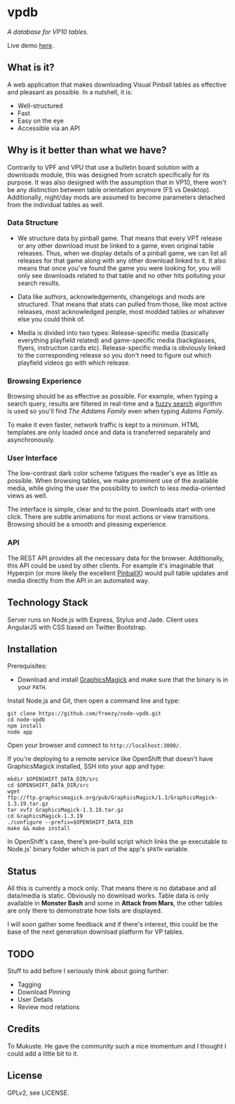 # vpdb
*A database for VP10 tables.*

Live demo [here](http://vpdb.ch/).

## What is it?
A web application that makes downloading Visual Pinball tables as effective and pleasant as possible.
In a nutshell, it is:

* Well-structured
* Fast
* Easy on the eye
* Accessible via an API

## Why is it better than what we have?

Contrarily to VPF and VPU that use a bulletin board solution with a downloads module, this was designed from scratch
specifically for its purpose. It was also designed with the assumption that in VP10, there won't be any distinction
between table orientation anymore (FS vs Desktop). Additionally, night/day mods are assumed to become parameters
detached from the individual tables as well.

### Data Structure

* We structure data by pinball game. That means that every VPT release or any other download must be linked to a game,
even original table releases. Thus, when we display details of a pinball game, we can list all releases for that game
along with any other download linked to it.
It also means that once you've found the game you were looking for, you will only see downloads related to that table
and no other hits polluting your search results.

* Data like authors, acknowledgements, changelogs and mods are structured. That means that stats can pulled from those,
like most active releases, most acknowledged people, most modded tables or whatever else you could think of.

* Media is divided into two types: Release-specific media (basically everything playfield related) and game-specific
media (backglasses, flyers, instruction cards etc). Release-specific media is obviously linked to the corresponding
release so you don't need to figure out which playfield videos go with which release.

### Browsing Experience

Browsing should be as effective as possible. For example, when typing a search query, results are filtered in real-time
and a [fuzzy search](http://en.wikipedia.org/wiki/Approximate_string_matching) algorithm is used so you'll find
*The Addams Family* even when typing *Adams Family*.

To make it even faster, network traffic is kept to a minimum. HTML templates are only loaded once and data is transferred
separately and asynchronously.

### User Interface

The low-contrast dark color scheme fatigues the reader's eye as little as possible. When browsing tables, we make
prominent use of the available media, while giving the user the possibility to switch to less media-oriented views as
well.

The interface is simple, clear and to the point. Downloads start with one click. There are subtle animations for most
actions or view transitions. Browsing should be a smooth and pleasing experience.

### API

The REST API provides all the necessary data for the browser. Additionally, this API could be used by other clients. For
example it's imaginable that Hyperpin (or more likely the excellent [PinballX](http://www.pinballx.net/)) would pull
table updates and media directly from the API in an automated way.

## Technology Stack

Server runs on Node.js with Express, Stylus and Jade. Client uses AngularJS with CSS based on Twitter Bootstrap.

## Installation

Prerequisites:

* Download and install [GraphicsMagick](http://www.graphicsmagick.org/) and make sure that the binary is in
  your ``PATH``.

Install Node.js and Git, then open a command line and type:

	git clone https://github.com/freezy/node-vpdb.git
	cd node-vpdb
	npm install
	node app

Open your browser and connect to ``http://localhost:3000/``.

If you're deploying to a remote service like OpenShift that doesn't have GraphicsMagick installed, SSH into your app
and type:

	mkdir $OPENSHIFT_DATA_DIR/src
	cd $OPENSHIFT_DATA_DIR/src
	wget ftp://ftp.graphicsmagick.org/pub/GraphicsMagick/1.3/GraphicsMagick-1.3.19.tar.gz
	tar xvfz GraphicsMagick-1.3.19.tar.gz
	cd GraphicsMagick-1.3.19
	./configure --prefix=$OPENSHIFT_DATA_DIR
	make && make install

In OpenShift's case, there's pre-build script which links the ``gm`` executable to Node.js' binary folder which is part
of the app's ``$PATH`` variable.

## Status

All this is currently a mock only. That means there is no database and all data/media is static. Obviously no download
works. Table data is only available in **Monster Bash** and some in **Attack from Mars**, the other tables are only
there to demonstrate how lists are displayed.

I will soon gather some feedback and if there's interest, this could be the base of the next generation download
platform for VP tables.

## TODO

Stuff to add before I seriously think about going further:

* Tagging
* Download Pinning
* User Details
* Review mod relations

## Credits

To Mukuste. He gave the community such a nice momentum and I thought I could add a little bit to it.

## License

GPLv2, see LICENSE.